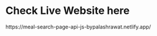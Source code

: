 <h1>Check Live Website here</h1> <span>https://meal-search-page-api-js-bypalashrawat.netlify.app/</span>
